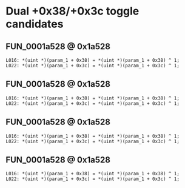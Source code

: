 # Dual +0x38/+0x3c toggle candidates

## FUN_0001a528 @ 0x1a528

```
L016: *(uint *)(param_1 + 0x38) = *(uint *)(param_1 + 0x38) ^ 1;
L022: *(uint *)(param_1 + 0x3c) = *(uint *)(param_1 + 0x3c) ^ 1;
```

## FUN_0001a528 @ 0x1a528

```
L016: *(uint *)(param_1 + 0x38) = *(uint *)(param_1 + 0x38) ^ 1;
L022: *(uint *)(param_1 + 0x3c) = *(uint *)(param_1 + 0x3c) ^ 1;
```

## FUN_0001a528 @ 0x1a528

```
L016: *(uint *)(param_1 + 0x38) = *(uint *)(param_1 + 0x38) ^ 1;
L022: *(uint *)(param_1 + 0x3c) = *(uint *)(param_1 + 0x3c) ^ 1;
```

## FUN_0001a528 @ 0x1a528

```
L016: *(uint *)(param_1 + 0x38) = *(uint *)(param_1 + 0x38) ^ 1;
L022: *(uint *)(param_1 + 0x3c) = *(uint *)(param_1 + 0x3c) ^ 1;
```

